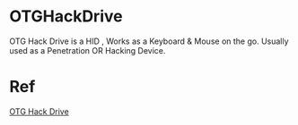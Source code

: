 # OTGHackDrive
OTG Hack Drive is a HID , Works as a Keyboard &amp; Mouse on the go. Usually used as a Penetration OR Hacking Device.

# Ref
<a href="http://otghackdrive.dishantrathi.tk">OTG Hack Drive</a>

